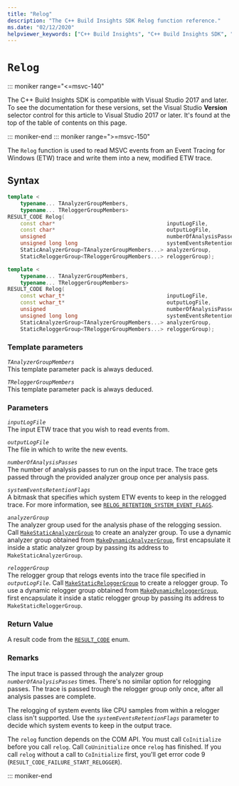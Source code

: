 ```yaml
---
title: "Relog"
description: "The C++ Build Insights SDK Relog function reference."
ms.date: "02/12/2020"
helpviewer_keywords: ["C++ Build Insights", "C++ Build Insights SDK", "Relog", "throughput analysis", "build time analysis", "vcperf.exe"]
---
```

# `Relog`

::: moniker range="<=msvc-140"

The C++ Build Insights SDK is compatible with Visual Studio 2017 and later. To see the documentation for these versions, set the Visual Studio **Version** selector control for this article to Visual Studio 2017 or later. It's found at the top of the table of contents on this page.

::: moniker-end
::: moniker range=">=msvc-150"

The `Relog` function is used to read MSVC events from an Event Tracing for Windows (ETW) trace and write them into a new, modified ETW trace.

## Syntax

```cpp
template <
    typename... TAnalyzerGroupMembers,
    typename... TReloggerGroupMembers>
RESULT_CODE Relog(
    const char*                                   inputLogFile,
    const char*                                   outputLogFile,
    unsigned                                      numberOfAnalysisPasses,
    unsigned long long                            systemEventsRetentionFlags,
    StaticAnalyzerGroup<TAnalyzerGroupMembers...> analyzerGroup,
    StaticReloggerGroup<TReloggerGroupMembers...> reloggerGroup);

template <
    typename... TAnalyzerGroupMembers,
    typename... TReloggerGroupMembers>
RESULT_CODE Relog(
    const wchar_t*                                inputLogFile,
    const wchar_t*                                outputLogFile,
    unsigned                                      numberOfAnalysisPasses,
    unsigned long long                            systemEventsRetentionFlags,
    StaticAnalyzerGroup<TAnalyzerGroupMembers...> analyzerGroup,
    StaticReloggerGroup<TReloggerGroupMembers...> reloggerGroup);
```

### Template parameters

*`TAnalyzerGroupMembers`*\
This template parameter pack is always deduced.

*`TReloggerGroupMembers`*\
This template parameter pack is always deduced.

### Parameters

*`inputLogFile`*\
The input ETW trace that you wish to read events from.

*`outputLogFile`*\
The file in which to write the new events.

*`numberOfAnalysisPasses`*\
The number of analysis passes to run on the input trace. The trace gets passed through the provided analyzer group once per analysis pass.

*`systemEventsRetentionFlags`*\
A bitmask that specifies which system ETW events to keep in the relogged trace. For more information, see [`RELOG_RETENTION_SYSTEM_EVENT_FLAGS`](../other-types/relog-retention-system-event-flags-constants.md).

*`analyzerGroup`*\
The analyzer group used for the analysis phase of the relogging session. Call [`MakeStaticAnalyzerGroup`](make-static-analyzer-group.md) to create an analyzer group. To use a dynamic analyzer group obtained from [`MakeDynamicAnalyzerGroup`](make-dynamic-analyzer-group.md), first encapsulate it inside a static analyzer group by passing its address to `MakeStaticAnalyzerGroup`.

*`reloggerGroup`*\
The relogger group that relogs events into the trace file specified in *`outputLogFile`*. Call [`MakeStaticReloggerGroup`](make-static-relogger-group.md) to create a relogger group. To use a dynamic relogger group obtained from [`MakeDynamicReloggerGroup`](make-dynamic-relogger-group.md), first encapsulate it inside a static relogger group by passing its address to `MakeStaticReloggerGroup`.

### Return Value

A result code from the [`RESULT_CODE`](../other-types/result-code-enum.md) enum.

### Remarks

The input trace is passed through the analyzer group *`numberOfAnalysisPasses`* times. There's no similar option for relogging passes. The trace is passed trough the relogger group only once, after all analysis passes are complete.

The relogging of system events like CPU samples from within a relogger class isn't supported. Use the *`systemEventsRetentionFlags`* parameter to decide which system events to keep in the output trace.

The `relog` function depends on the COM API. You must call `CoInitialize` before you call `relog`. Call `CoUninitialize` once `relog` has finished. If you call `relog` without a call to `CoInitialize` first, you'll get error code 9 (`RESULT_CODE_FAILURE_START_RELOGGER`).

::: moniker-end
